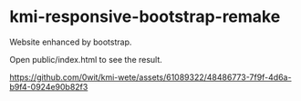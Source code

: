 # kmi-responsive-bootstrap-remake
 Website enhanced by bootstrap.

Open public/index.html to see the result.

https://github.com/0wit/kmi-wete/assets/61089322/48486773-7f9f-4d6a-b9f4-0924e90b82f3
